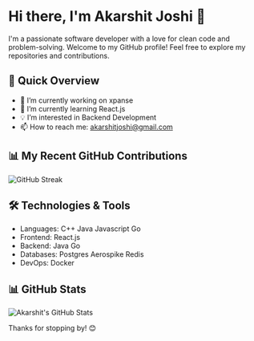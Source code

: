 # Hi there, I'm Akarshit Joshi 👋

I'm a passionate software developer with a love for clean code and problem-solving. Welcome to my GitHub profile! Feel free to explore my repositories and contributions.




## 🚀 Quick Overview

- 🔭 I’m currently working on xpanse
- 🌱 I’m currently learning React.js
- 💡 I’m interested in Backend Development
- 📫 How to reach me: akarshitjoshi@gmail.com

<!-- GITHUB CONTRIBUTION SECTION -->
## 📊 My Recent GitHub Contributions

![GitHub Streak](https://github-readme-streak-stats.herokuapp.com/?user=AKARSHITJOSHI)



## 🛠️ Technologies & Tools

- Languages: C++ Java Javascript Go
- Frontend: React.js
- Backend: Java Go
- Databases: Postgres Aerospike Redis
- DevOps: Docker

## 📊 GitHub Stats

![Akarshit's GitHub Stats](https://github-readme-stats.vercel.app/api?username=AKARSHITJOSHI&show_icons=true&count_private=true&hide=contribs,prs)



Thanks for stopping by! 😊
